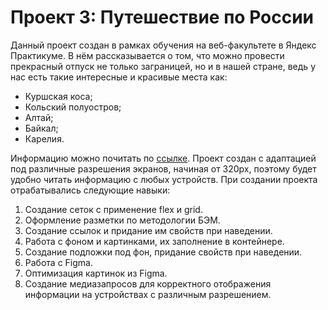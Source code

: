 # Проект 3: Путешествие по России

Данный проект создан в рамках обучения на веб-факультете в Яндекс Практикуме. В нём рассказывается о том, что можно провести прекрасный отпуск не только заграницей, но и в нашей стране, ведь у нас есть такие интересные и красивые места как:

* Куршская коса;
* Кольский полуостров;
* Алтай;
* Байкал;
* Карелия.

Информацию можно почитать по [ссылке](https://svetahaustova.github.io/russian-travel/). Проект создан с адаптацией под различные разрешения экранов, начиная от 320px, поэтому будет удобно читать информацию с любых устройств.
При создании проекта отрабатывались следующие навыки:

1. Создание сеток с применение flex и grid.
2. Оформление разметки по методологии БЭМ.
3. Создание ссылок и придание им свойств при наведении.
4. Работа с фоном и картинками, их заполнение в контейнере.
5. Создание подложки под фон, придание свойств при наведении.
6. Работа с Figma.
7. Оптимизация картинок из Figma.
8. Создание медиазапросов для корректного отображения информации на устройствах с различным разрешением.
